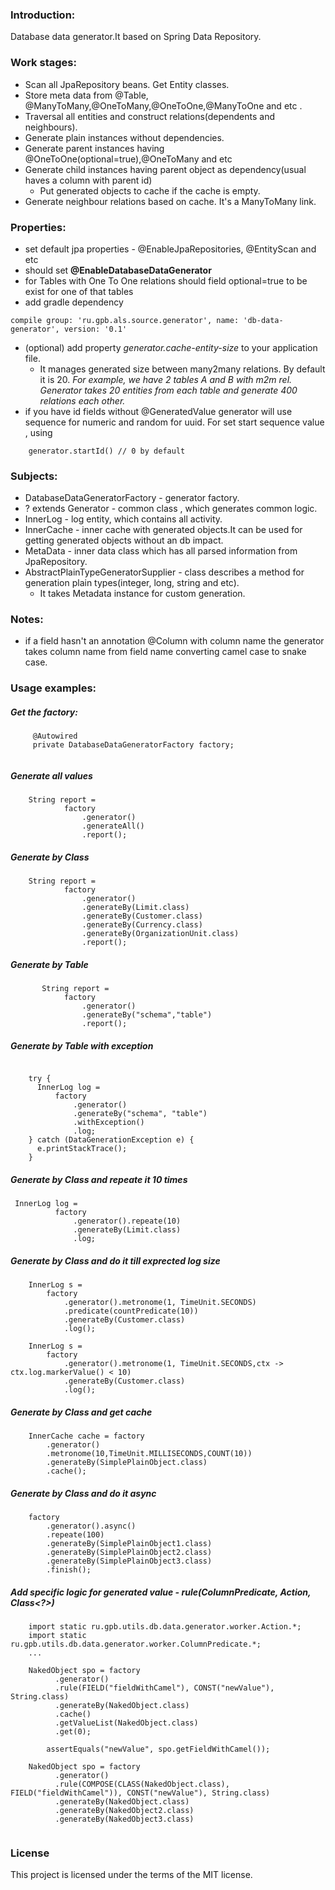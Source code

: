 ### Introduction:
Database data generator.It based on Spring Data Repository.

### Work stages:
* Scan all JpaRepository beans. Get Entity classes. 
* Store meta data from @Table, @ManyToMany,@OneToMany,@OneToOne,@ManyToOne and etc .
* Traversal all entities and construct relations(dependents and neighbours).
* Generate plain instances without dependencies.
* Generate parent instances having @OneToOne(optional=true),@OneToMany and etc
* Generate child instances having parent object as dependency(usual haves a column with parent id)
    * Put generated objects to cache if the cache is empty. 
* Generate neighbour relations based on cache. It's a ManyToMany link.


### Properties:
* set default jpa properties - @EnableJpaRepositories, @EntityScan and etc
* should set **@EnableDatabaseDataGenerator**
* for Tables with One To One relations should field optional=true to be exist for one of that tables 
* add gradle dependency  
```
compile group: 'ru.gpb.als.source.generator', name: 'db-data-generator', version: '0.1'
```
* (optional) add property *generator.cache-entity-size* to your application file. 
    * It manages generated size between many2many relations. By default it is 20.
      *For example, we have 2 tables A and B with m2m rel. Generator takes 20 entities from each table and generate 400 relations each other.*
* if you have id fields without @GeneratedValue generator will use sequence for numeric and random for uuid. For set start sequence value , using 
```
    generator.startId() // 0 by default
```
### Subjects:
* DatabaseDataGeneratorFactory - generator factory.
* ? extends Generator - common class , which generates common logic.
* InnerLog - log entity, which contains all activity.
* InnerCache - inner cache with generated objects.It can be used for getting generated objects without an db impact.  
* MetaData - inner data class which has all parsed information from JpaRepository.
* AbstractPlainTypeGeneratorSupplier - class describes a method for generation plain types(integer, long, string and etc). 
    * It takes Metadata instance for custom generation.


### Notes:
* if a field hasn't an annotation @Column with column name the generator takes column 
name from field name converting camel case to snake case.

### Usage examples:

##### Get the factory:
```
     @Autowired
     private DatabaseDataGeneratorFactory factory;
     
```
##### Generate all values

```
    String report =
            factory
                .generator()
                .generateAll()
                .report();

```

##### Generate by Class
```
    String report =
            factory
                .generator()
                .generateBy(Limit.class)
                .generateBy(Customer.class)
                .generateBy(Currency.class)
                .generateBy(OrganizationUnit.class)
                .report();

```
##### Generate by Table
```
       String report =
            factory
                .generator()
                .generateBy("schema","table")
                .report();

```

##### Generate by Table with exception
```

    try {
      InnerLog log =
          factory
              .generator()
              .generateBy("schema", "table")
              .withException()
              .log;
    } catch (DataGenerationException e) {
      e.printStackTrace();
    }

```

##### Generate by Class and repeate it 10 times
```
 InnerLog log =
          factory
              .generator().repeate(10)
              .generateBy(Limit.class)
              .log;

```
##### Generate by Class and do it till exprected log size  
```
    InnerLog s =
        factory
            .generator().metronome(1, TimeUnit.SECONDS)
            .predicate(countPredicate(10))
            .generateBy(Customer.class)
            .log();

    InnerLog s =
        factory
            .generator().metronome(1, TimeUnit.SECONDS,ctx -> ctx.log.markerValue() < 10)
            .generateBy(Customer.class)
            .log();
```
##### Generate by Class and get cache 
```
    InnerCache cache = factory
        .generator()
        .metronome(10,TimeUnit.MILLISECONDS,COUNT(10))
        .generateBy(SimplePlainObject.class)
        .cache();
```

##### Generate by Class and do it async
```
    factory
        .generator().async()
        .repeate(100)
        .generateBy(SimplePlainObject1.class)
        .generateBy(SimplePlainObject2.class)
        .generateBy(SimplePlainObject3.class)
        .finish();
```
##### Add specific logic for generated value - rule(ColumnPredicate, Action, Class<?>)
```
    import static ru.gpb.utils.db.data.generator.worker.Action.*;
    import static ru.gpb.utils.db.data.generator.worker.ColumnPredicate.*;
    ... 
    
    NakedObject spo = factory
    	  .generator()
    	  .rule(FIELD("fieldWithCamel"), CONST("newValue"), String.class)
    	  .generateBy(NakedObject.class)
    	  .cache()
    	  .getValueList(NakedObject.class)
    	  .get(0);
    
    	assertEquals("newValue", spo.getFieldWithCamel());
    	
    NakedObject spo = factory
          .generator()
          .rule(COMPOSE(CLASS(NakedObject.class), FIELD("fieldWithCamel")), CONST("newValue"), String.class)
          .generateBy(NakedObject.class)
          .generateBy(NakedObject2.class)
          .generateBy(NakedObject3.class)
    	
```

### License
This project is licensed under the terms of the MIT license.
